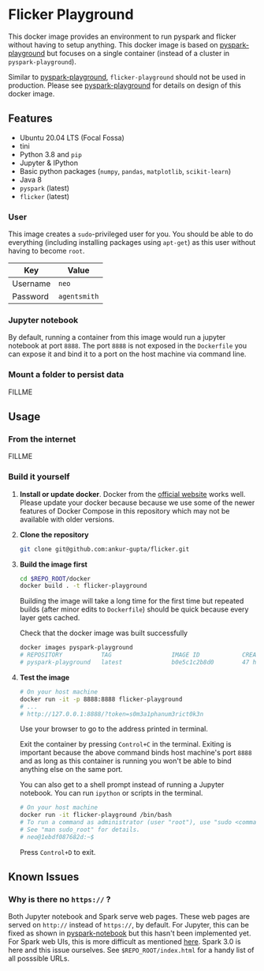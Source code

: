 # Flicker Playground
This docker image provides an environment to run pyspark and flicker without
having to setup anything. This docker image is based on 
[pyspark-playground](https://github.com/ankur-gupta/pyspark-playground)
but focuses on a single container (instead of a cluster in 
`pyspark-playground`). 

Similar to 
[pyspark-playground](https://github.com/ankur-gupta/pyspark-playground),
`flicker-playground` should not be used in production. Please see 
[pyspark-playground](https://github.com/ankur-gupta/pyspark-playground)
for details on design of this docker image. 

## Features
* Ubuntu 20.04 LTS (Focal Fossa)
* tini
* Python 3.8 and `pip`
* Jupyter & IPython
* Basic python packages (`numpy`, `pandas`, `matplotlib`, `scikit-learn`)
* Java 8
* `pyspark` (latest)
* `flicker` (latest)

### User
This image creates a `sudo`-privileged user for you. You should be able to
do everything (including installing packages using `apt-get`) as this user
without having to become `root`.

| Key      | Value        |
|----------|--------------|
| Username | `neo`        |
| Password | `agentsmith` |

### Jupyter notebook
By default, running a container from this image would run a jupyter notebook
at port `8888`. The port `8888` is not exposed in the `Dockerfile` you can
expose it and bind it to a port on the host machine via command line.

### Mount a folder to persist data
FILLME

## Usage
### From the internet
FILLME

### Build it yourself
1. **Install or update docker**. Docker from the
[official website](https://docs.docker.com/get-docker/) works well. Please
update your docker because because we use some of the newer features of
Docker Compose in this repository which may not be available with older
versions.

2. **Clone the repository**
    ```bash
    git clone git@github.com:ankur-gupta/flicker.git
    ```
3. **Build the image first**
    ```bash
   cd $REPO_ROOT/docker
   docker build . -t flicker-playground
    ```
   Building the image will take a long time for the first time but repeated 
   builds (after minor edits to `Dockerfile`) should be quick because 
   every layer gets cached.

   Check that the docker image was built successfully
   ```bash
   docker images pyspark-playground
   # REPOSITORY           TAG                 IMAGE ID            CREATED             SIZE
   # pyspark-playground   latest              b0e5c1c2b8d0        47 hours ago        1.42GB
   ```

4. **Test the image**
   ```bash
   # On your host machine
   docker run -it -p 8888:8888 flicker-playground
   # ...
   # http://127.0.0.1:8888/?token=s0m3a1phanum3rict0k3n
   ```
   Use your browser to go to the address printed in terminal.

   Exit the container by pressing `Control+C` in the
   terminal. Exiting is important because the above command binds host
   machine's port `8888` and as long as this container is running you won't be
   able to bind anything else on the same port.

   You can also get to a shell prompt instead of running a Jupyter
   notebook. You can run `ipython` or scripts in the terminal.
   ```bash
   # On your host machine
   docker run -it flicker-playground /bin/bash
   # To run a command as administrator (user "root"), use "sudo <command>".
   # See "man sudo_root" for details.
   # neo@1ebdf087682d:~$  
   ```
   Press `Control+D` to exit.
   
   

## Known Issues
### Why is there no `https://` ?
Both Jupyter notebook and Spark serve web pages. These web pages are served
on `http://` instead of `https://`, by default. For Jupyter, this can be
fixed as shown in
[pyspark-notebook](https://github.com/jupyter/docker-stacks/blob/master/base-notebook/jupyter_notebook_config.py#L18)
but this hasn't been implemented yet. For Spark web UIs, this is more
difficult as mentioned
[here](https://stackoverflow.com/questions/44936756/how-to-configure-spark-standalones-web-ui-for-https).
Spark 3.0 is here and this issue ourselves. See `$REPO_ROOT/index.html` for a handy list
of all posssible URLs.
